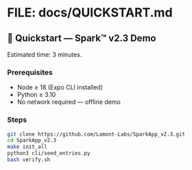 # FILE: docs/QUICKSTART.md
## 🏁 Quickstart — Spark™ v2.3 Demo
Estimated time: 3 minutes.

### Prerequisites
- Node ≥ 18 (Expo CLI installed)
- Python ≥ 3.10
- No network required — offline demo

### Steps
```bash
git clone https://github.com/Lamont-Labs/SparkApp_v2.3.git
cd SparkApp_v2.3
make init_all
python3 cli/seed_entries.py
bash verify.sh
